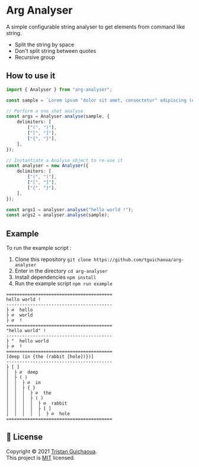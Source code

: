 # Arg Analyser

A simple configurable string analyser to get elements from command like string.

-   Split the string by space
-   Don't split string between quotes
-   Recursive group

## How to use it

```ts
import { Analyser } from "arg-analyser";

const sample = `Lorem ipsum "dolor sit amet, consectetur" adipiscing (elit. [In id {fermentum mi.}] Curabitur) viverra, 'justo \\'nec viver"ra' mollis, lec"tus massa."`;

// Perform a one shot analyse
const args = Analyser.analyse(sample, {
    delimiters: [
        ["(", ")"],
        ["[", "]"],
        ["{", "}"],
    ],
});

// Instantiate a Analyse object to re-use it
const analyser = new Analyser({
    delimiters: [
        ["(", ")"],
        ["[", "]"],
        ["{", "}"],
    ],
});

const args1 = analyser.analyse("hello world !");
const args2 = analyser.analyse(sample);
```

## Example

To run the example script :

1. Clone this repository `git clone https://github.com/tguichaoua/arg-analyser`
2. Enter in the directory `cd arg-analyser`
3. Install dependencies `npm install`
4. Run the example script `npm run example`

```
========================================
hello world !
----------------------------------------
├ ∅  hello
├ ∅  world
├ ∅  !
========================================
"hello world" !
----------------------------------------
├ "  hello world
├ ∅  !
========================================
[deep (in {the (rabbit [hole])})]
----------------------------------------
├ [ ]
│  ├ ∅  deep
│  ├ ( )
│  │  ├ ∅  in
│  │  ├ { }
│  │  │  ├ ∅  the
│  │  │  ├ ( )
│  │  │  │  ├ ∅  rabbit
│  │  │  │  ├ [ ]
│  │  │  │  │  ├ ∅  hole
========================================
```

## 📝 License

Copyright © 2021 [Tristan Guichaoua](https://github.com/tguichaoua).<br />
This project is [MIT](https://github.com/tguichaoua/arg-parser/blob/master/LICENSE) licensed.
